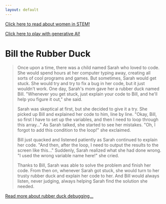 ```yaml
---
layout: default
---
```

[Click here to read about women in STEM!](/girlpower/women/)

[Click here to play with generative AI!](/girlpower/ai.html)

# Bill the Rubber Duck

> Once upon a time, there was a child named Sarah who loved to code. She would spend hours at her computer typing away, creating all sorts of cool programs and games. But sometimes, Sarah would get stuck. She would try and try to fix a bug in her code, but it just wouldn't work.
One day, Sarah's mom gave her a rubber duck named Bill. "Whenever you get stuck, just explain your code to Bill, and he'll help you figure it out," she said.
>
> Sarah was skeptical at first, but she decided to give it a try. She picked up Bill and explained her code to him, line by line. "Okay, Bill, so first I have to set up the variables, and then I need to loop through this array…"
As Sarah talked, she started to see her mistakes. "Oh, I forgot to add this condition to the loop!" she exclaimed.
>
> Bill just quacked and listened patiently as Sarah continued to explain her code. "And then, after the loop, I need to output the results to the screen like this…"
Suddenly, Sarah realized what she had done wrong. "I used the wrong variable name here!" she cried.
> 
> Thanks to Bill, Sarah was able to solve the problem and finish her code. From then on, whenever Sarah got stuck, she would turn to her trusty rubber duck and explain her code to her. And Bill would always listen, never judging, always helping Sarah find the solution she needed.

[Read more about rubber duck debugging...](https://en.wikipedia.org/wiki/Rubber_duck_debugging)
